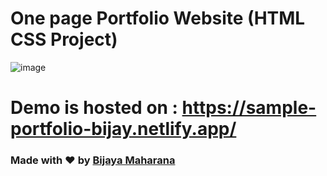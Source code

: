 
# One page Portfolio Website (HTML CSS Project)

![image](https://user-images.githubusercontent.com/106948202/174897122-338eaec6-2d80-48fd-a759-476ff3829a70.png)





# Demo is hosted on : https://sample-portfolio-bijay.netlify.app/



### Made with ❤️ by [Bijaya Maharana](https://github.com/codeWithBijaya)




